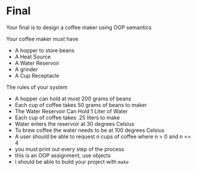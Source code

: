 # Final

Your final is to design a coffee maker using OOP semantics

Your coffee maker must have

- A hopper to store beans
- A Heat Source
- A Water Reservoir
- A grinder
- A Cup Receptacle

The rules of your system

- A hopper can hold at most 200 grams of beans
- Each cup of coffee takes 50 grams of beans to maker
- The Water Reservoir Can Hold 1 Liter of Water
- Each cup of coffee takes .25 liters to make
- Water enters the reservoir at 30 degrees Celsius
- To brew coffee the water needs to be at 100 degrees Celsius
- A user should be able to request n cups of coffee where n > 0 and n <= 4
- you must print out every step of the process
- this is an OOP assignment, use objects
- I should be able to build your project with `make`
